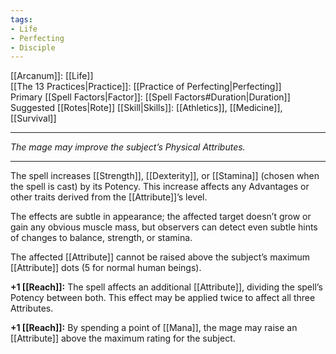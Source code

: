 ```yaml
---
tags:
- Life
- Perfecting
- Disciple
---
```


[[Arcanum]]: [[Life]]\
[[The 13 Practices|Practice]]: [[Practice of Perfecting|Perfecting]]\
Primary [[Spell Factors|Factor]]: [[Spell Factors#Duration|Duration]]\
Suggested [[Rotes|Rote]] [[Skill|Skills]]: [[Athletics]], [[Medicine]], [[Survival]]

---

_The mage may improve the subject’s Physical Attributes._

---

The spell increases [[Strength]], [[Dexterity]], or [[Stamina]] (chosen when the spell is cast) by its Potency. This increase affects any Advantages or other traits derived from the [[Attribute]]’s level.

The effects are subtle in appearance; the affected target doesn’t grow or gain any obvious muscle mass, but observers can detect even subtle hints of changes to balance, strength, or stamina.

The affected [[Attribute]] cannot be raised above the subject’s maximum [[Attribute]] dots (5 for normal human beings).

**+1 [[Reach]]:** The spell affects an additional [[Attribute]], dividing the spell’s Potency between both. This effect may be applied twice to affect all three Attributes.

**+1 [[Reach]]:** By spending a point of [[Mana]], the mage may raise an [[Attribute]] above the maximum rating for the subject.